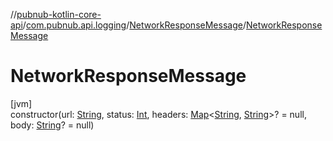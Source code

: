 //[pubnub-kotlin-core-api](../../../index.md)/[com.pubnub.api.logging](../index.md)/[NetworkResponseMessage](index.md)/[NetworkResponseMessage](-network-response-message.md)

# NetworkResponseMessage

[jvm]\
constructor(url: [String](https://kotlinlang.org/api/core/kotlin-stdlib/kotlin/-string/index.html), status: [Int](https://kotlinlang.org/api/core/kotlin-stdlib/kotlin/-int/index.html), headers: [Map](https://kotlinlang.org/api/core/kotlin-stdlib/kotlin.collections/-map/index.html)&lt;[String](https://kotlinlang.org/api/core/kotlin-stdlib/kotlin/-string/index.html), [String](https://kotlinlang.org/api/core/kotlin-stdlib/kotlin/-string/index.html)&gt;? = null, body: [String](https://kotlinlang.org/api/core/kotlin-stdlib/kotlin/-string/index.html)? = null)
